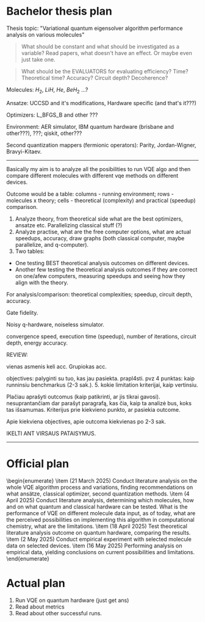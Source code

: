 # Bachelor thesis plan

Thesis topic: "Variational quantum eigensolver algorithm performance analysis on various molecules"

> What should be constant and what should be investigated as a variable? Read papers, what doesn't have an effect. Or maybe even just take one.

> What should be the EVALUATORS for evaluating efficiency? Time? Theoretical time? Accuracy? Circuit depth? Decoherence?

Molecules: $H_2$, $LiH$, $He$, $BeH_2$ ...?

Ansatze: UCCSD and it's modifications, Hardware specific (and that's it???)

Optimizers: L_BFGS_B and other ???

Environment: AER simulator, IBM quantum hardware (brisbane and other???), ???; qiskit, other???

Second quantization mappers (fermionic operators): Parity, Jordan-Wigner, Bravyi-Kitaev.

---

Basically my aim is to analyze all the posibilities to run VQE algo and then compare different molecules with different vqe methods on different devices.

Outcome would be a table: columns - running environment; rows - molecules x theory; cells - theoretical (complexity) and practical (speedup) comparison.

1. Analyze theory, from theoretical side what are the best optimizers, ansatze etc. Parallelizing classical stuff (?)
2. Analyze practise, what are the free computer options, what are actual speedups, accuracy, draw graphs (both classical computer, maybe parallelize, and q-computer).
3. Two tables:

- One testing BEST theoretical analysis outcomes on different devices.
- Another few testing the theoretical analysis outcomes if they are correct on one/afew computers, measuring speedups and seeing how they align with the theory.

For analysis/comparison: theoretical complexities; speedup, circuit depth, accuracy.

Gate fidelity.

Noisy q-hardware, noiseless simulator.

convergence speed, execution time (speedup), number of iterations, circuit depth, energy accuracy.

REVIEW:

vienas asmenis keli acc. Grupiokas acc.

objectives: palyginti su tuo, kas jau pasiekta. prapl4sti. pvz 4 punktas: kaip runninsiu benchmarkus (2-3 sak.). 5. kokie limitation kriterijai, kaip vertinsiu.

Plačiau aprašyti outcomus (kaip patikrinti, ar jis tikrai gavosi). nesuprantančiam dar parašyt paragrafą, kas čia, kaip ta analizė bus, koks tas išsamumas. Kriterijus prie kiekvieno punkto, ar pasiekia outcome.

Apie kiekviena objectives, apie outcoma kiekvienas po 2-3 sak.

IKELTI ANT VIRSAUS PATAISYMUS.

---

# Official plan

\begin{enumerate}
\item (21 March 2025) Conduct literature analysis on the whole VQE algorithm process and variations, finding recommendations on what ansätze, classical optimizer, second quantization methods.
\item (4 April 2025) Conduct literature analysis, determining which molecules, how and on what quantum and classical hardware can be tested. What is the performance of VQE on different molecule data input, as of today, what are the perceived possibilities on implementing this algorithm in computational chemistry, what are the limitations.
\item (18 April 2025) Test theoretical literature analysis outcome on quantum hardware, comparing the results.
\item (2 May 2025) Conduct empirical experiment with selected molecule data on selected devices.
\item (16 May 2025) Performing analysis on empirical data, yielding conclusions on current possibilities and limitations.
\end{enumerate}

# Actual plan

1. Run VQE on quantum hardware (just get ans)
2. Read about metrics
3. Read about other successful runs.
